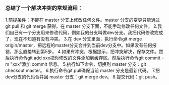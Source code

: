 ### 总结了一个解决冲突的常规流程：

1.前提条件：不能在 master 分支上修改任何文件。master 分支的变更只能通过 git pull 和 git merge 获得。在 master 分支下面，不能手动修改任何文件。
2.我们自己有一个分支用来修改代码，例如我的分支叫做dev分支。我把代码修改完成了，现在不知道有没有冲突。
3.在 dev 分支里面，执行命令git merge origin/master，把远程的master分支合并到当前dev分支中。如果没有任何报错，那么直接转到第5步。
4.如果有冲突，根据提示，把冲突解决，保存文件。然后执行命令git add xxx把你修改的文件添加到缓存区。然后执行命令git commit -m "xxx"添加 commit 信息。
5.执行如下命令，切换到 master 分支：git checkout master。
6.执行命令git pull确保当前 master 分支是最新代码。
7.把dev分支的代码合并回 master 分支：git merge dev。
8.提交代码：git push。